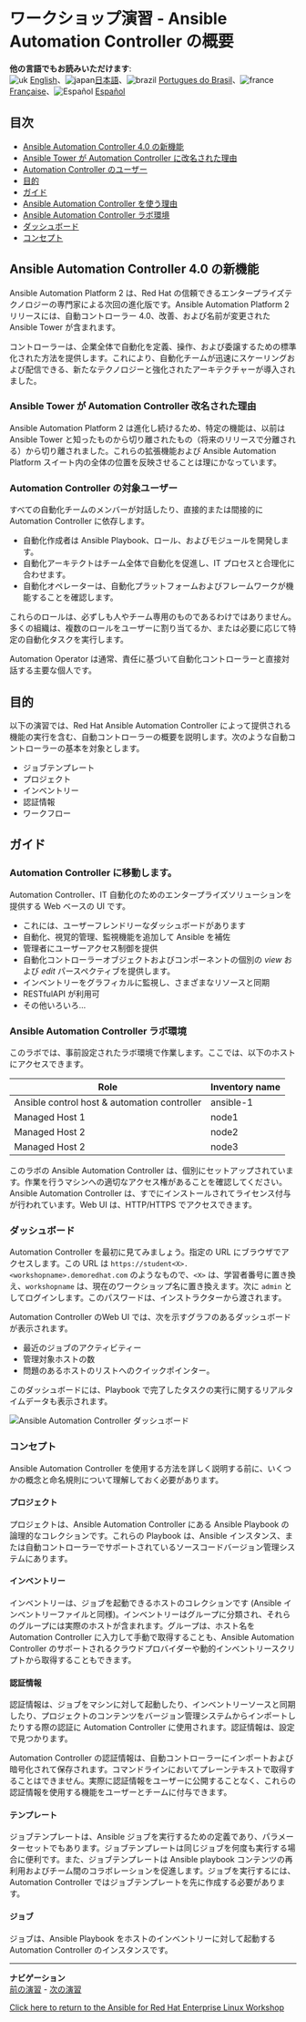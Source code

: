 # ワークショップ演習 - Ansible Automation Controller の概要

**他の言語でもお読みいただけます**:
<br>![uk](../../../images/uk.png) [English](README.md)、![japan](../../../images/japan.png)[日本語](README.ja.md)、![brazil](../../../images/brazil.png) [Portugues do Brasil](README.pt-br.md)、![france](../../../images/fr.png) [Française](README.fr.md)、![Español](../../../images/col.png) [Español](README.es.md)

## 目次

* [Ansible Automation Controller 4.0
  の新機能](#whats-new-in-ansible-automation-controller-40)
* [Ansible Tower
  が Automation Controller に改名された理由](#why-was-ansible-tower-renamed-to-automation-controller)
* [Automation Controller のユーザー](#who-is-automation-controller-for)
* [目的](#objective)
* [ガイド](#guide)
* [Ansible Automation Controller を使う理由](#why-ansible-automation-controller)
* [Ansible
   Automation Controller ラボ環境](#your-ansible-automation-controller-lab-environment)
* [ダッシュボード](#dashboard)
* [コンセプト](#concepts)

## Ansible Automation Controller 4.0 の新機能

Ansible Automation Platform 2 は、Red Hat
の信頼できるエンタープライズテクノロジーの専門家による次回の進化版です。Ansible Automation Platform 2
リリースには、自動コントローラー 4.0、改善、および名前が変更された Ansible Tower が含まれます。

コントローラーは、企業全体で自動化を定義、操作、および委譲するための標準化された方法を提供します。これにより、自動化チームが迅速にスケーリングおよび配信できる、新たなテクノロジーと強化されたアーキテクチャーが導入されました。

### Ansible Tower が Automation Controller 改名された理由

Ansible Automation Platform 2 は進化し続けるため、特定の機能は、以前は Ansible Tower
と知ったものから切り離されたもの（将来のリリースで分離される）から切り離されました。これらの拡張機能および Ansible Automation
Platform スイート内の全体の位置を反映させることは理にかなっています。

### Automation Controller の対象ユーザー
すべての自動化チームのメンバーが対話したり、直接的または間接的に Automation Controller に依存します。

* 自動化作成者は Ansible Playbook、ロール、およびモジュールを開発します。
* 自動化アーキテクトはチーム全体で自動化を促進し、IT プロセスと合理化に合わせます。
* 自動化オペレーターは、自動化プラットフォームおよびフレームワークが機能することを確認します。

これらのロールは、必ずしも人やチーム専用のものであるわけではありません。多くの組織は、複数のロールをユーザーに割り当てるか、または必要に応じて特定の自動化タスクを実行します。

Automation Operator は通常、責任に基づいて自動化コントローラーと直接対話する主要な個人です。

## 目的

以下の演習では、Red Hat Ansible
Automation Controller によって提供される機能の実行を含む、自動コントローラーの概要を説明します。次のような自動コントローラーの基本を対象とします。

* ジョブテンプレート
* プロジェクト
* インベントリー
* 認証情報
* ワークフロー

## ガイド

###  Automation Controller に移動します。

 Automation Controller、IT 自動化のためのエンタープライズソリューションを提供する Web ベースの UI です。

* これには、ユーザーフレンドリーなダッシュボードがあります
* 自動化、視覚的管理、監視機能を追加して Ansible を補佐
* 管理者にユーザーアクセス制御を提供
* 自動化コントローラーオブジェクトおよびコンポーネントの個別の _view_ および _edit_ パースペクティブを提供します。
* インベントリーをグラフィカルに監視し、さまざまなリソースと同期
* RESTfulAPI が利用可
* その他いろいろ...

### Ansible  Automation Controller ラボ環境

このラボでは、事前設定されたラボ環境で作業します。ここでは、以下のホストにアクセスできます。

| Role                                          | Inventory name |
| --------------------------------------------- | ---------------|
| Ansible control host & automation controller  | ansible-1      |
| Managed Host 1                                | node1          |
| Managed Host 2                                | node2          |
| Managed Host 2                                | node3          |

このラボの Ansible
Automation Controller は、個別にセットアップされています。作業を行うマシンへの適切なアクセス権があることを確認してください。Ansible
Automation Controller は、すでにインストールされてライセンス付与が行われています。Web UI は、HTTP/HTTPS でアクセスできます。

### ダッシュボード

Automation Controller を最初に見てみましょう。指定の URL にブラウザでアクセスします。この URL は `https://student<X>.<workshopname>.demoredhat.com` のようなもので、`<X>` は、学習者番号に置き換え、`workshopname` は、現在のワークショップ名に置き換えます。次に `admin` としてログインします。このパスワードは、インストラクターから渡されます。

Automation Controller のWeb UI では、次を示すグラフのあるダッシュボードが表示されます。

* 最近のジョブのアクティビティー
* 管理対象ホストの数
* 問題のあるホストのリストへのクイックポインター。

このダッシュボードには、Playbook で完了したタスクの実行に関するリアルタイムデータも表示されます。

![Ansible Automation Controller ダッシュボード](images/controller_dashboard.jpg)

### コンセプト

Ansible Automation Controller を使用する方法を詳しく説明する前に、いくつかの概念と命名規則について理解しておく必要があります。

#### プロジェクト

プロジェクトは、Ansible Automation Controller にある Ansible Playbook の論理的なコレクションです。これらの Playbook
は、Ansible インスタンス、または自動コントローラーでサポートされているソースコードバージョン管理システムにあります。

#### インベントリー

インベントリーは、ジョブを起動できるホストのコレクションです (Ansible
インベントリーファイルと同様)。インベントリーはグループに分類され、それらのグループには実際のホストが含まれます。グループは、ホスト名を
Automation Controller に入力して手動で取得することも、Ansible
Automation Controller のサポートされるクラウドプロバイダーや動的インベントリースクリプトから取得することもできます。

#### 認証情報

認証情報は、ジョブをマシンに対して起動したり、インベントリーソースと同期したり、プロジェクトのコンテンツをバージョン管理システムからインポートしたりする際の認証に Automation Controller に使用されます。認証情報は、設定で見つかります。

Automation Controller の認証情報は、自動コントローラーにインポートおよび暗号化されて保存されます。コマンドラインにおいてプレーンテキストで取得することはできません。実際に認証情報をユーザーに公開することなく、これらの認証情報を使用する機能をユーザーとチームに付与できます。

#### テンプレート

ジョブテンプレートは、Ansible
ジョブを実行するための定義であり、パラメーターセットでもあります。ジョブテンプレートは同じジョブを何度も実行する場合に便利です。また、ジョブテンプレートは
Ansible playbook
コンテンツの再利用およびチーム間のコラボレーションを促進します。ジョブを実行するには、Automation Controller ではジョブテンプレートを先に作成する必要があります。

#### ジョブ

ジョブは、Ansible Playbook をホストのインベントリーに対して起動する Automation Controller のインスタンスです。

---
**ナビゲーション**
<br>
[前の演習](../1.7-role/README.ja.md) - [次の演習](../2.2-cred/README.ja.md)

[Click here to return to the Ansible for Red Hat Enterprise Linux
Workshop](../README.md#section-2---ansible-tower-exercises)
